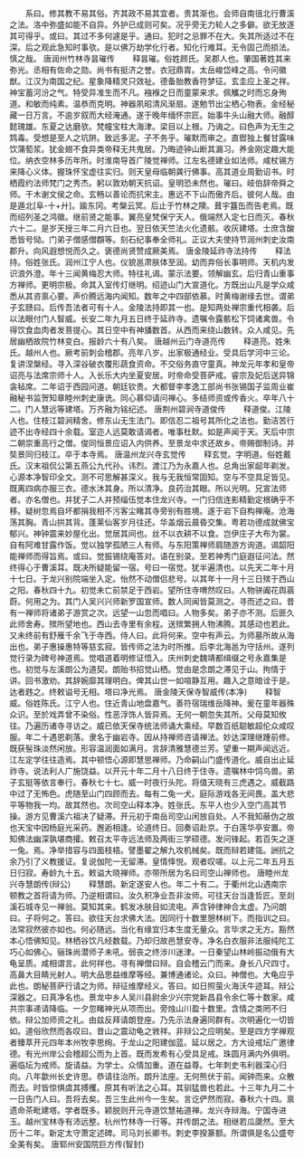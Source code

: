 <!-- { "loadSidebar": true } -->
　　系曰。修其教不易其俗。齐其政不易其宜者。贵其渐也。会师自南徂北行曹溪之法。洛中弥盛如能不自异。外护已成则可矣。况乎旁无力轮人之多僻。欲无放逐其可得乎。或曰。其过不多何遽是乎。通曰。犯时之忌罪不在大。失其所适过不在深。后之观此急知时事欤。是以佛万劫学化行者。知化行难耳。无令固己而损法。慎之哉。
唐润州竹林寺昙璀传
　　释昙璀。俗姓顾氏。吴郡人也。肇国著姓其来弥光。丞相有佐命之勋。尚书有挺济之誉。衣冠鼎胄。太岳峻岱峰之高。令问徽猷。江汉为南国之纪。星象降精灵只效祉。德备胎教香符梦征。玄圭应上圣之祥。神宝蓄河汾之气。特受异准生而不凡。襁褓之日而童蒙来求。佩觿之时而忘身殉道。和敏而纯素。温恭而克明。神器夙昭清风渐扇。遂勉节出尘栖心物表。金经秘藏一日万言。不逾岁叙而大经淹通。遂于晚年缅怀宗匠。始事牛头山融大师。融醇懿瑰雄。东夏之达磨欤。梵幢宝柱大海津。梁目以上根。乃诲之。曰色声为无生之鸩毒。受想是至人之坑阱。致远多泥。子不务乎。璀默而审之。直辔独上餐甘露味饮蒲萄浆。犹金翅不食异类帝释无共鬼居。乃晦迹钟山断其漏习。养金刚定趣大能位。纳衣空林多历年所。时淮南导首广陵觉禅师。江左名德建业如法师。咸杖锡方来降心义体。握珠怀宝虚往实归。则天皇母临朝龚行佛事。高其道业周勤诏书。时栖霞约法师梵门之秀杰。躬以敦劝朝天抗诏。皇明恐未然也。璀曰。岐伯辞帝舜之师。干木谢文侯之命。玄畅以善论而抗宋主。惠远不下山而傲齐后。彼何人哉。由是遁北[阜-十+廾]。踰东冈。考槃云冥。后止于竹林之隩。葺宇簋缶而告老焉。既而绍列圣之鸿徽。继前贤之能事。翼亮皇梵保宁天人。俄端然入定七日而灭。春秋六十二。是岁天授三年二月六日也。翌日依天竺法火化遗骸。收灰建塔。士庶含酸悉皆号恸。门弟子僧感僧頵等。刻石纪事奉全师礼。正议大夫使持节润州刺史汝南郡升。向风遐想悦而久之。褒德尚贤赞成厥美焉。
唐金陵延祚寺法持传
　　释法持。俗姓张氏。润州江宁人也。仪貌邕肃肤体至润。幼而弃俗长事明师。天机内发识浪外澄。年十三闻黄梅忍大师。特往礼谒。蒙示法要。领解幽玄。后归青山重事方禅师。更明宗极。命其入室传灯继明。绍迹山门大宣道化。方既出山凡是学众咸悉从其咨禀心要。声价腾远海内闻知。数年之中四部依慕。时黄梅谢缘去世。谓弟子玄赜曰。后传吾法者可有十人。金陵法持即其一也。是知两处禅宗重代相袭。后以法眼付门人智威。长安二年九月五日终于延祚寺。遗嘱令露骸松下饲诸禽兽。令得饮食血肉者发菩提心。其日空中有神旙数首。从西而来绕山数转。众人咸见。先居幽栖故院竹林变白。报龄六十有八矣。
唐越州云门寺道亮传
　　释道亮。姓朱氏。越州人也。厥考前刺会稽郡。亮年八岁。出家极通经业。受具后学河中三论。复讲涅槃经。寻入深谷破衣覆形蔬食资命。不交俗务直守童真。神龙元年孝和皇帝诏亮与法席宗师十人。入长乐大内坐夏安居。时帝命受菩萨戒。睿宗及妃后送异锦衾毡席。二年诏于西园问道。朝廷钦贵。大都督李孝逸工部尚书张锡国子监周业崔融秘书监贺知章睦州刺史康诜。同心慕仰请问禅心。多结师资或传香火。卒年八十二。门人慧远等建塔。万齐融为铭纪述。
唐荆州碧涧寺道俊传
　　释道俊。江陵人也。住枝江碧涧精舍。修东山无生法门。即信忍二祖号其所化之法也。勤洁苦行迹不出寺经四十余载。室迩人远莫敢请谒者。唯事杜默。如是声闻于天。天后中宗二朝崇重高行之僧。俊同恒景应诏入内供养。至景龙中求还故乡。帝赐御制诗。并奘景同归枝江。卒于本寺焉。
唐温州龙兴寺玄觉传
　　释玄觉。字明道。俗姓戴氏。汉末祖侃公第五燕公九代孙。讳烈。渡江乃为永嘉人也。总角出家龆年剃发。心源本净智印全文。测不可思解甚深义。我与无我恒常固知。空与不空具足皆见。既离四病亦服三衣。德水沐其身。所以清净。良药治其眼。所以光明。兄宣法师者。亦名僧也。并犹子二人并预缁伍觉本住龙兴寺。一门归信连影精勤定根确乎不移。疑树忽焉自坏都捐我相不污客尘睹其寺旁别有胜境。遂于岩下自构禅庵。沧海荡其胸。青山拱其背。蓬莱仙客岁月往还。华盖烟云晨昏交集。粤若功德成就佛宝郁兴。神钟震来妙屋化出。觉居其间也。丝不以衣耕不以食。岂伊庄子大布为裳。自有阿难甘露作饭。觉以独学孤陋三人有师。与东阳策禅师肩随游方询道。谒韶阳能禅师而得旨焉。或曰。觉振锡绕庵答对。语在别录。至若神秀门庭遐征问法。然终得心于曹溪耳。既决所疑能留一宿。号曰一宿觉。犹半遍清也。以先天二年十月十七日。于龙兴别院端坐入定。怡然不动僧侣悲号。以其年十一月十三日殡于西山之阳。春秋四十九。初觉未亡前禁足于西岩。望所住寺喟然叹曰。人物骈阗花舆蓊蔚。何用之为。其门人吴兴兴师新罗国宣师。数人同闻皆莫测之。寻而述之曰。昔有一禅师将诸弟子游赏之次。远望一山忽而唱曰。人物多矣。弟子亦不测。后匪久此师舍寿。殡所望地也。西山去寺里有余程。送殡繁拥人物沸腾。其感动也若此。又未终前有舒雁千余飞于寺西。侍人曰。此将何来。空中有声云。为师墓所故从海出也。弟子惠操惠特等慈玄寂。皆传师之法为时所推。后李北海邕为守括州。遂列觉行录为碑号神道焉。觉唱道着明修证悟入。庆州刺史魏靖都缉缀之号永嘉集是也。初觉与左溪朗公为道契。朗贻书招觉山栖。觉由是念朗之滞见于山。拘情于讲。回书激劝。其辞婉靡其理明白。俾其山世一如喧静互用。趣入之意暗诠于是。达者韪之。终敕谥号无相。塔曰净光焉。
唐金陵天保寺智威传(本净)
　　释智威。俗姓陈氏。江宁人也。住近青山地盘嘉气。善符宿瑞维岳降神。爰在童年器殊众识。至於戏弄曾不染俗。性恶浮饰人皆异焉。无何一朝忽失其所。父母莫知攸往。乃遍历诸寺寻访之。威已依天保寺统法师诵大乘经。早数百纸聪敏超伦众咸叹服。年二十遇恩剃落。隶名于幽岩寺。因从持禅师咨请禅法。妙达深理继踵前修。既获髻珠淡然闲放。形容温润面如满月。言辞清雅慧德兰芳。望重一期声闻远近。江左定学往往造焉。其中顿悟心源即慧思禅师。乃命嗣山门盛传道化。威自出止延祚寺。说法利人广施饶益。以开元十年二月十八日终于住寺。遗嘱林中饲鸟兽。弟子玄挺等依言奉行。春秋七十七。威一时夜行头陀。将值天晓有三虎遇之。威截路中过了无怖色。虎随至山门四顾而去。每有二兔一犬。庭际游戏各无间畏。盖大悲平等物我一均。故其然也。次司空山释本净。姓张氏。东平人也少入空门高其节操。游方见曹溪六祖决了疑滞。开元初于南岳司空山闲放自处。人不我知蔽伪之故也天宝中因杨庭光采药。邂逅相逢。论道终日。回奏诏赴京。于白莲华亭安置。帝知佛法幽深孰堪商攉。敕召太平寺远法师及两街三学硕德。发问锋起。若百矢之逐一兔。焉。净举措容与四面枝梧。譬墨翟之解九攻机械矣。既而辩若建瓴。詶抗之余乃引了义教援证。复说伽陀一无留滞。皇情怿悦。观者叹嗟。以上元二年五月五日归寂。寿龄九十五。敕谥大晓禅师。亦带所居为名曰司空山禅师也。
唐睦州龙兴寺慧朗传(辩公)
　　释慧朗。新定遂安人也。年二十有二。于衢州北山遇南宗顿教之首将请为师。乃逆相谓曰。汝久积净业吾非汝师。可往天台当逢哲匠。至剡溪石城寺见一禅翁。莫知其来。鹤发冰肤目如流电。声含钟律神合太虚。乃问朗曰。子将何之。答曰。欲往天台求佛大法。因同行十数里憩林树下。而指训之曰。法常寂然彼亦如也。何必随远。当化有缘宜归本生度无量众。言毕求之无方。豁然本心悟佛知见。林栖谷饮凡经数载。乃却归故邑慧安寺。净名白衣服非法服纯陀工巧心如佛心。骊珠尚潜师子未吼。弱丧之终涉川迷津。一日秦望山林岭振动俄有大龟呈质。咸相谓言。此何祥也。寻有禅僧曰辩。自会稽云门而来。身长八尺四寸。高鼻大目睛光射人。明大品思益维摩等经。兼博通诸论。众曰。神僧也。大龟应乎此也。朗秘菩萨行请之为师。辩征维摩经义。答曰。如日照萤火海沃牛迹耳。辩公深器之。曰真净名也。景龙中乡人吴川县尉余少兴宗党新昌县令余仁等十数家。咸共宗事递请降临。一夕忽睹神光从项而出。旁烛山川盈十数里。含情之类罔不归依。辩公加师资之礼。由兹反拜请朗登座。乃先示法身遍同群有。次明遍化一切皆如。道俗欣然而各叹曰。昔山之震动龟之敩祥。非辩公之应明矣。至是四方学禅观者臻萃开元四年本州牧李思绚。于龙山之阳建伽蓝。延以居之。方大设戒坛广邀律德。有光州岸公会稽超公而为上首。既而发希有心受具足戒。珠圆月满内外俱明。遍临坛为戒师。旋请益。为学士。众情加重。道在益尊。七年刺史韦利器深心归向。八年歙州长史许思。恭请往治所。朗升法座。无何熊伏于前。闻钟而来。众散而去。时皆惊惧虞其搏攫。原其有听法之心耳。其驯猛兽也若此。十三年九月二十一日告门人曰。吾将去矣。吾三生此州今一生矣。言讫俨然而寂。春秋六十四。禀遗命茶毗建塔。学者既多。颖脱则开元寺道饮慧祐道禅。龙兴寺辩海。宁国寺进玉。越州宝林寺有沛远整。杭州竹林寺一行等。并传朗之法。相继若瓜瓞然。至大历十二年。新定太守萧定述碑。司马刘长卿书。刺史李揆篆额。所谓俱是名公盛夸全美有矣。
唐郓州安国院巨方传(智封)
